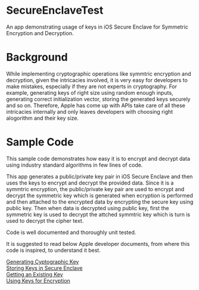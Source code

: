 # SecureEnclaveTest
An app demonstrating usage of keys in iOS Secure Enclave for Symmetric Encryption and Decryption.

# Background
While implementing cryptographic operations like symmtric encryption and decryption, given the intricacies involved, it is very easy for developers to make mistakes, especially if they are not experts in cryptography. For example, generating keys of right size using random enough inputs, generating correct initialization vector, storing the generated keys securely and so on. Therefore, Apple has come up with APIs take care of all these intricacies internally and only leaves developers with choosing right alogorithm and their key size.

# Sample Code
 This sample code demonstrates how easy it is to encrypt and decrypt data using industry standard algorithms in few lines of code.

This app generates a public/private key pair in iOS Secure Enclave and then uses the keys to encrypt and decrypt the provided data. Since it is a symmtric encryption, the public/private key pair are used to encrypt and decrypt the symmetric key which is generated when ecryption is performed and then attached to the encrypted data by encrypting the secure key using public key. Then when data is decrypted using public key, first the symmetric key is used to decrypt the attched symmtric key which is turn is used to decrypt the cipher text.

Code is well documented and thoroughly unit tested.

It is suggested to read below Apple developer documents, from where this code is inspired, to understand it best.

[Generating Cyptographic Key](https://developer.apple.com/documentation/security/certificate_key_and_trust_services/keys/generating_new_cryptographic_keys)  
[Storing Keys in Secure Enclave](https://developer.apple.com/documentation/security/certificate_key_and_trust_services/keys/storing_keys_in_the_secure_enclave)  
[Getting an Existing Key](https://developer.apple.com/documentation/security/certificate_key_and_trust_services/keys/getting_an_existing_key)  
[Using Keys for Encryption](https://developer.apple.com/documentation/security/certificate_key_and_trust_services/keys/using_keys_for_encryption)